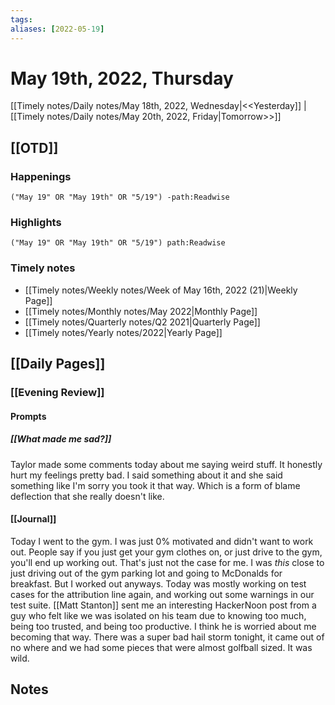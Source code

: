 ```yaml
---
tags:
aliases: [2022-05-19]
---
```


# May 19th, 2022, Thursday

[[Timely notes/Daily notes/May 18th, 2022, Wednesday|<<Yesterday]] | [[Timely notes/Daily notes/May 20th, 2022, Friday|Tomorrow>>]]

## [[OTD]]

### Happenings

```query
("May 19" OR "May 19th" OR "5/19") -path:Readwise
```

### Highlights

```query
("May 19" OR "May 19th" OR "5/19") path:Readwise
```

### Timely notes
- [[Timely notes/Weekly notes/Week of May 16th, 2022 (21)|Weekly Page]]
- [[Timely notes/Monthly notes/May 2022|Monthly Page]]
- [[Timely notes/Quarterly notes/Q2 2021|Quarterly Page]]
- [[Timely notes/Yearly notes/2022|Yearly Page]]

## [[Daily Pages]]

### [[Evening Review]]

#### Prompts

##### [[What made me sad?]]

Taylor made some comments today about me saying weird stuff. It honestly hurt my feelings pretty bad. I said something about it and she said something like I'm sorry you took it that way. Which is a form of blame deflection that she really doesn't like.

#### [[Journal]]

Today I went to the gym. I was just 0% motivated and didn't want to work out. People say if you just get your gym clothes on, or just drive to the gym, you'll end up working out. That's just not the case for me. I was _this_ close to just driving out of the gym parking lot and going to McDonalds for breakfast. But I worked out anyways. Today was mostly working on test cases for the attribution line again, and working out some warnings in our test suite. [[Matt Stanton]] sent me an interesting HackerNoon post from a guy who felt like we was isolated on his team due to knowing too much, being too trusted, and being too productive. I think he is worried about me becoming that way. There was a super bad hail storm tonight, it came out of no where and we had some pieces that were almost golfball sized. It was wild.

## Notes

